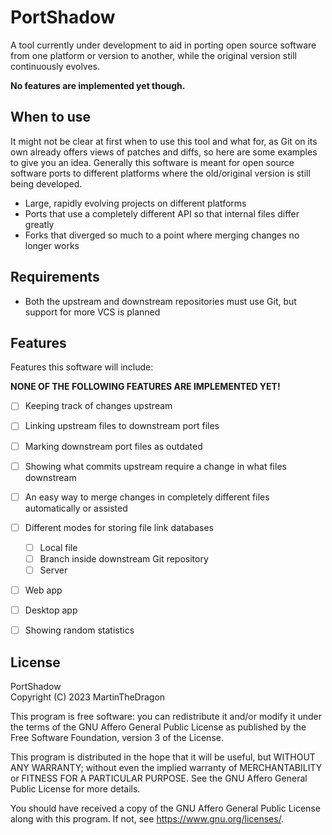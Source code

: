 # PortShadow

A tool currently under development to aid in porting open source software from one platform or version to another, while
the original version still continuously evolves.

**No features are implemented yet though.**

## When to use

It might not be clear at first when to use this tool and what for, as Git on its own already offers views of patches
and diffs, so here are some examples to give you an idea. Generally this software is meant for open source software
ports to different platforms where the old/original version is still being developed.

- Large, rapidly evolving projects on different platforms
- Ports that use a completely different API so that internal files differ greatly
- Forks that diverged so much to a point where merging changes no longer works

## Requirements

- Both the upstream and downstream repositories must use Git, but support for more VCS is planned

## Features

Features this software will include:

**NONE OF THE FOLLOWING FEATURES ARE IMPLEMENTED YET!**

- [ ] Keeping track of changes upstream
- [ ] Linking upstream files to downstream port files
- [ ] Marking downstream port files as outdated
- [ ] Showing what commits upstream require a change in what files downstream
- [ ] An easy way to merge changes in completely different files automatically or assisted
- [ ] Different modes for storing file link databases

   - [ ] Local file
   - [ ] Branch inside downstream Git repository
   - [ ] Server

- [ ] Web app
- [ ] Desktop app
- [ ] Showing random statistics

## License

PortShadow<br>
Copyright (C) 2023 MartinTheDragon

This program is free software: you can redistribute it and/or modify
it under the terms of the GNU Affero General Public License as published
by the Free Software Foundation, version 3 of the License.

This program is distributed in the hope that it will be useful,
but WITHOUT ANY WARRANTY; without even the implied warranty of
MERCHANTABILITY or FITNESS FOR A PARTICULAR PURPOSE. See the
GNU Affero General Public License for more details.

You should have received a copy of the GNU Affero General Public License
along with this program. If not, see <https://www.gnu.org/licenses/>.
